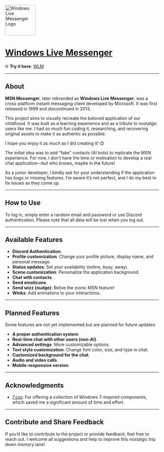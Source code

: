 <img src="https://cdn1.iconfinder.com/data/icons/fs-icons-ubuntu-by-franksouza-/512/wlm_protocol.png" alt="Windows Live Messenger Logo" width="100" height="100">

# [Windows Live Messenger](https://wlm.vercel.app/)

🌐 **Try it here**: [WLM](https://wlm.vercel.app)

---

## About

**MSN Messenger**, later rebranded as **Windows Live Messenger**, was a cross-platform instant messaging client developed by Microsoft. It was first released in 1999 and discontinued in 2013.

This project aims to visually recreate the beloved application of our childhood. It was built as a learning experience and as a tribute to nostalgic users like me. I had so much fun coding it, researching, and recovering original assets to make it as authentic as possible.

I hope you enjoy it as much as I did creating it! 😊

The initial idea was to add "fake" contacts (AI bots) to replicate the MSN experience. For now, I don’t have the time or motivation to develop a real chat application—but who knows, maybe in the future!

As a junior developer, I kindly ask for your understanding if the application has bugs or missing features. I’m aware it’s not perfect, and I do my best to fix issues as they come up.

---

## How to Use

To log in, simply enter a random email and password or use Discord authentication. Please note that all data will be lost when you log out.

---

## Available Features

- **Discord Authentication**.
- **Profile customization**: Change your profile picture, display name, and personal message.
- **Status updates**: Set your availability (online, busy, away).
- **Scene customization**: Personalize the application background.
- **Chat with contacts**.
- **Send emoticons**.
- **Send wizz (nudge)**: Relive the iconic MSN feature!
- **Winks**: Add animations to your interactions.

---

## Planned Features

Some features are not yet implemented but are planned for future updates:

- **A proper authentication system**.
- **Real-time chat with other users (non-AI)**.
- **Advanced settings**: More customizable options.
- **Text style customization**: Change font color, size, and type in chat.
- **Customized background for the chat**.
- **Audio and video calls**.
- **Mobile-responsive version**.

---

## Acknowledgments

- [7.css](https://github.com/khang-nd/7.css): For offering a collection of Windows 7-inspired components, which saved me a significant amount of time and effort.

---

## Contribute and Share Feedback

If you’d like to contribute to the project or provide feedback, feel free to reach out. I welcome all suggestions and help to improve this nostalgic trip down memory lane!
